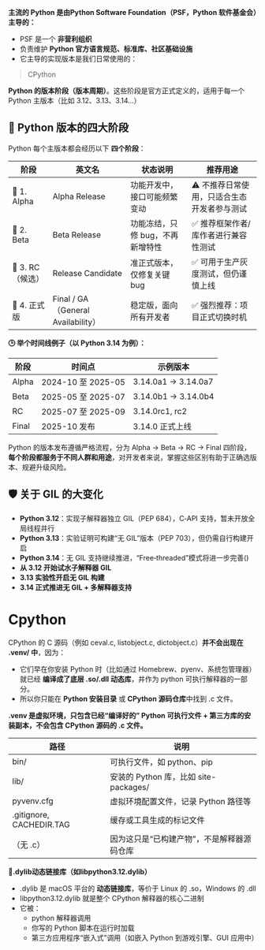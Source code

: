 **主流的 Python 是由Python Software Foundation（PSF，Python 软件基金会）主导的：**

- PSF 是一个 **非营利组织**
- 负责维护 **Python 官方语言规范、标准库、社区基础设施**
- 它主导的实现版本是我们日常使用的：

> CPython
> 

**Python 的版本阶段（版本周期）**。这些阶段是官方正式定义的，适用于每一个 Python 主版本（比如 3.12、3.13、3.14…）

## **🧠 Python 版本的四大阶段**

Python 每个主版本都会经历以下 **四个阶段**：

| **阶段** | **英文名** | **状态说明** | **推荐用途** |
| --- | --- | --- | --- |
| 🧪 1. Alpha | Alpha Release | 功能开发中，接口可能频繁变动 | ⚠️ 不推荐日常使用，只适合生态开发者参与测试 |
| 🔬 2. Beta | Beta Release | 功能冻结，只修 bug，不再新增特性 | ✅ 推荐框架作者/库作者进行兼容性测试 |
| 🔁 3. RC（候选） | Release Candidate | 准正式版本，仅修复关键 bug | ✅ 可用于生产灰度测试，但仍谨慎上线 |
| 🎉 4. 正式版 | Final / GA（General Availability） | 稳定版，面向所有开发者 | ✅ 强烈推荐：项目正式切换时机 |

**🕒 举个时间线例子（以 Python 3.14 为例）：**

| **阶段** | **时间点** | **示例版本** |
| --- | --- | --- |
| Alpha | 2024-10 至 2025-05 | 3.14.0a1 → 3.14.0a7 |
| Beta | 2025-05 至 2025-07 | 3.14.0b1 → 3.14.0b4 |
| RC | 2025-07 至 2025-09 | 3.14.0rc1, rc2 |
| Final | 2025-10 发布 | 3.14.0 正式上线 |

Python 的版本发布遵循严格流程，分为 Alpha → Beta → RC → Final 四阶段，**每个阶段都服务于不同人群和用途**，对开发者来说，掌握这些区别有助于正确选版本、规避升级风险。

## **🛡️ 关于 GIL 的大变化**

- **Python 3.12**：实现子解释器独立 GIL（PEP 684），C‑API 支持，暂未开放全局线程并行
- **Python 3.13**：实验证明可构建“无 GIL”版本（PEP 703），但仍需自行构建开启
- **Python 3.14**：无 GIL 支持继续推进，“Free‑threaded”模式将进一步完善()
- **从 3.12 开始试水子解释器 GIL**
- **3.13 实验性开启无 GIL 构建**
- **3.14 正式推进无 GIL + 多解释器支持**

# Cpython

CPython 的 C 源码（例如 ceval.c, listobject.c, dictobject.c）**并不会出现在 .venv/ 中**，因为：

- 它们早在你安装 Python 时（比如通过 Homebrew、pyenv、系统包管理器）就已经 **编译成了底层 .so/.dll 动态库**，并作为 python 可执行解释器的一部分。
- 所以你只能在 **Python 安装目录** 或 **CPython 源码仓库**中找到 .c 文件。

**.venv 是虚拟环境，只包含已经“编译好的” Python 可执行文件 + 第三方库的安装副本，不会包含 CPython 源码的 .c 文件。**

| **路径** | **说明** |
| --- | --- |
| bin/ | 可执行文件，如 python、pip |
| lib/ | 安装的 Python 库，比如 site-packages/ |
| pyvenv.cfg | 虚拟环境配置文件，记录 Python 路径等 |
| .gitignore, CACHEDIR.TAG | 缓存或工具生成的标记文件 |
| （无 .c） | 因为这只是“已构建产物”，不是解释器源码仓库 |

**📌.dylib动态链接库（如libpython3.12.dylib）**

- .dylib 是 macOS 平台的 **动态链接库**，等价于 Linux 的 .so，Windows 的 .dll
- libpython3.12.dylib 就是整个 CPython 解释器的核心二进制
- 它被：
    - python 解释器调用
    - 你写的 Python 脚本在运行时加载
    - 第三方应用程序“嵌入式”调用（如嵌入 Python 到游戏引擎、GUI 应用中）